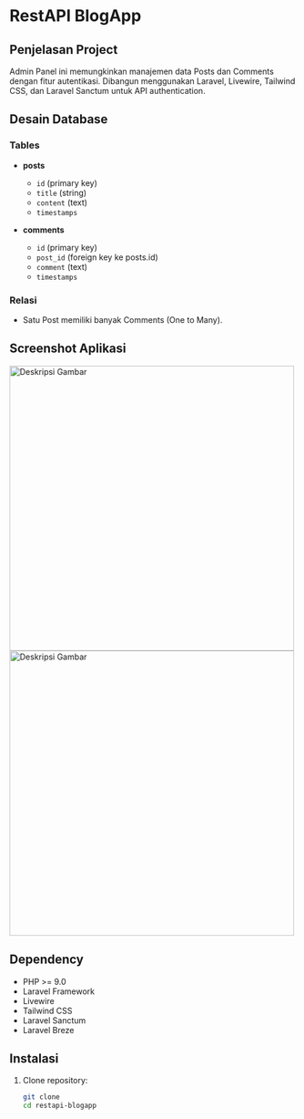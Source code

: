 # RestAPI BlogApp

## Penjelasan Project

Admin Panel ini memungkinkan manajemen data Posts dan Comments dengan fitur autentikasi. Dibangun menggunakan Laravel, Livewire, Tailwind CSS, dan Laravel Sanctum untuk API authentication.

## Desain Database

### Tables

- **posts**
  - `id` (primary key)
  - `title` (string)
  - `content` (text)
  - `timestamps`

- **comments**
  - `id` (primary key)
  - `post_id` (foreign key ke posts.id)
  - `comment` (text)
  - `timestamps`

### Relasi

- Satu Post memiliki banyak Comments (One to Many).

## Screenshot Aplikasi
<img src="https://github.com/user-attachments/assets/7ef03ca1-c69e-4b1e-b3d1-9113f9b418a3" alt="Deskripsi Gambar" width="500" />
<img src="https://github.com/user-attachments/assets/56d394fb-2509-426b-aaa1-6dc43a8b4734" alt="Deskripsi Gambar" width="500" />



## Dependency

- PHP >= 9.0
- Laravel Framework
- Livewire
- Tailwind CSS
- Laravel Sanctum
- Laravel Breze

## Instalasi

1. Clone repository:

   ```bash
   git clone 
   cd restapi-blogapp
